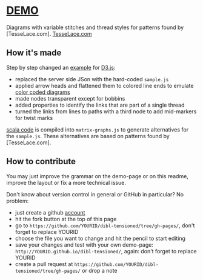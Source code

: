 # [DEMO](https://d-bl.github.io/TessedLace/)
Diagrams with variable stitches and thread styles for patterns found by [TesseLace.com].
[TesseLace.com](http://TesseLace.com)

## How it's made

Step by step changed an [example] for [D3.js]:

- replaced the server side JSon with the hard-coded `sample.js`
- applied arrow heads and flattened them to colored line ends to emulate [color coded diagrams]
- made nodes transparent except for bobbins
- added properties to identify the links that are part of a single thread
- turned the links from lines to paths with a third node to add mid-markers for twist marks

[scala code] is compiled into `matrix-graphs.js` to generate alternatives for the `sample.js`. These alternatives are based on patterns found by [TesseLace.com].

[example]: http://bl.ocks.org/mbostock/4062045
[D3.js]: http://d3js.org/
[color coded diagrams]: https://en.wikipedia.org/w/index.php?title=Mesh_grounded_bobbin_lace&oldid=639789191#Worker_pair_versus_two_pair_per_pin
[scala code]: https://d-bl.github.io/TessedLace/tree/master/
[1]: http://web.uvic.ca/~vmi/papers/bridges2012.html
[2]: http://web.uvic.ca/~vmi/papers/jmm2014.html

## How to contribute

You may just improve the grammar on the demo-page or on this readme, improve the layout or fix a more technical issue.

Don't know about version control in general or GitHub in particular? No problem:
* just create a github [account](https://github.com)
* hit the fork button at the top of this page
* go to `https://github.com/YOURID/dibl-tensioned/tree/gh-pages/`, don't forget to replace YOURID
* choose the file you want to change and hit the pencil to start editing
* save your changes and test with your own demo-page: `http://YOURID.github.io/dibl-tensioned/`, again: don't forget to replace YOURID
* create a pull request at `https://github.com/YOURID/dibl-tensioned/tree/gh-pages/` or drop a note

